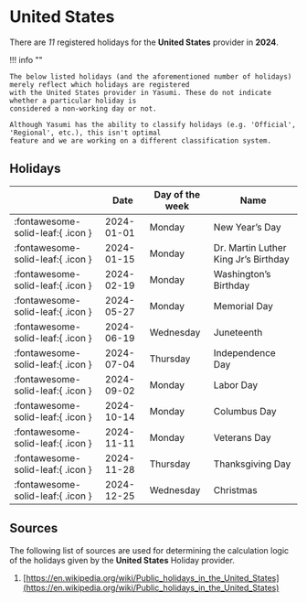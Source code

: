 # United States

There are _11_ registered holidays for the **United States** provider in **2024**.

!!! info ""

    The below listed holidays (and the aforementioned number of holidays) merely reflect which holidays are registered
    with the United States provider in Yasumi. These do not indicate whether a particular holiday is
    considered a non-working day or not.

    Although Yasumi has the ability to classify holidays (e.g. 'Official', 'Regional', etc.), this isn't optimal
    feature and we are working on a different classification system.

## Holidays

|     | Date | Day of the week | Name |
| --- | ---- | --------------- | ---- |
| :fontawesome-solid-leaf:{ .icon } | 2024-01-01 | Monday | New Year’s Day |
| :fontawesome-solid-leaf:{ .icon } | 2024-01-15 | Monday | Dr. Martin Luther King Jr’s Birthday |
| :fontawesome-solid-leaf:{ .icon } | 2024-02-19 | Monday | Washington’s Birthday |
| :fontawesome-solid-leaf:{ .icon } | 2024-05-27 | Monday | Memorial Day |
| :fontawesome-solid-leaf:{ .icon } | 2024-06-19 | Wednesday | Juneteenth |
| :fontawesome-solid-leaf:{ .icon } | 2024-07-04 | Thursday | Independence Day |
| :fontawesome-solid-leaf:{ .icon } | 2024-09-02 | Monday | Labor Day |
| :fontawesome-solid-leaf:{ .icon } | 2024-10-14 | Monday | Columbus Day |
| :fontawesome-solid-leaf:{ .icon } | 2024-11-11 | Monday | Veterans Day |
| :fontawesome-solid-leaf:{ .icon } | 2024-11-28 | Thursday | Thanksgiving Day |
| :fontawesome-solid-leaf:{ .icon } | 2024-12-25 | Wednesday | Christmas |

## Sources

The following list of sources are used for determining the calculation logic of
the holidays given by the **United States** Holiday provider.

1. [https://en.wikipedia.org/wiki/Public_holidays_in_the_United_States](https://en.wikipedia.org/wiki/Public_holidays_in_the_United_States)
